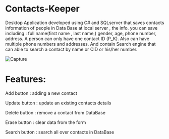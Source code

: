 # Contacts-Keeper

Desktop Application developed using C# and SQLserver that saves contacts information of people in Data Base at local server , the info. you can save including :
full name(first name , last name,) gender, age, phone number, address. 
A person can only have one contact ID (P_K). 
Also can have multiple phone numbers and addresses. 
And contain Search engine that can able to search a contact by name or  CID or his/her number.


  ![Capture](https://user-images.githubusercontent.com/44679914/87848927-f4009900-c8e4-11ea-9110-9854b8101e3f.PNG)



# Features: 

Add button : adding a new contact 

Update button : update an existing contacts details 

Delete button : remove a contact from DataBase 

Erase button  : clear data from the form  

Search button : search all over contacts in DataBase


